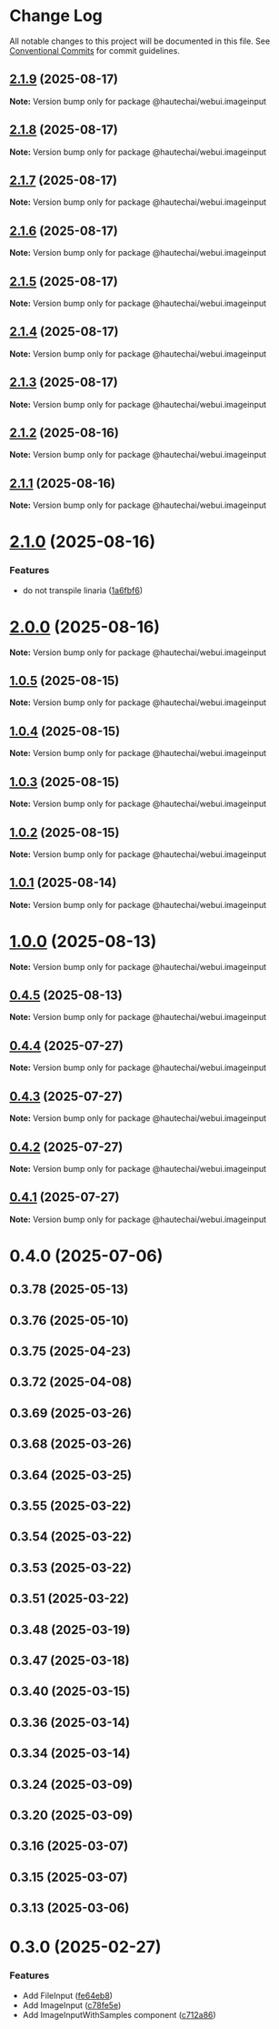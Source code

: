 # Change Log

All notable changes to this project will be documented in this file.
See [Conventional Commits](https://conventionalcommits.org) for commit guidelines.

## [2.1.9](https://github.com/HautechAI/webui/compare/@hautechai/webui.imageinput@2.1.8...@hautechai/webui.imageinput@2.1.9) (2025-08-17)

**Note:** Version bump only for package @hautechai/webui.imageinput

## [2.1.8](https://github.com/HautechAI/webui/compare/@hautechai/webui.imageinput@2.1.7...@hautechai/webui.imageinput@2.1.8) (2025-08-17)

**Note:** Version bump only for package @hautechai/webui.imageinput

## [2.1.7](https://github.com/HautechAI/webui/compare/@hautechai/webui.imageinput@2.1.6...@hautechai/webui.imageinput@2.1.7) (2025-08-17)

**Note:** Version bump only for package @hautechai/webui.imageinput

## [2.1.6](https://github.com/HautechAI/webui/compare/@hautechai/webui.imageinput@2.1.5...@hautechai/webui.imageinput@2.1.6) (2025-08-17)

**Note:** Version bump only for package @hautechai/webui.imageinput

## [2.1.5](https://github.com/HautechAI/webui/compare/@hautechai/webui.imageinput@2.1.4...@hautechai/webui.imageinput@2.1.5) (2025-08-17)

**Note:** Version bump only for package @hautechai/webui.imageinput

## [2.1.4](https://github.com/HautechAI/webui/compare/@hautechai/webui.imageinput@2.1.3...@hautechai/webui.imageinput@2.1.4) (2025-08-17)

**Note:** Version bump only for package @hautechai/webui.imageinput

## [2.1.3](https://github.com/HautechAI/webui/compare/@hautechai/webui.imageinput@2.1.2...@hautechai/webui.imageinput@2.1.3) (2025-08-17)

**Note:** Version bump only for package @hautechai/webui.imageinput

## [2.1.2](https://github.com/HautechAI/webui/compare/@hautechai/webui.imageinput@2.1.1...@hautechai/webui.imageinput@2.1.2) (2025-08-16)

**Note:** Version bump only for package @hautechai/webui.imageinput

## [2.1.1](https://github.com/HautechAI/webui/compare/@hautechai/webui.imageinput@2.1.0...@hautechai/webui.imageinput@2.1.1) (2025-08-16)

**Note:** Version bump only for package @hautechai/webui.imageinput

# [2.1.0](https://github.com/HautechAI/webui/compare/@hautechai/webui.imageinput@1.0.5...@hautechai/webui.imageinput@2.1.0) (2025-08-16)

### Features

- do not transpile linaria ([1a6fbf6](https://github.com/HautechAI/webui/commit/1a6fbf6353a0e5028040006b5045170cf83f1ba0))

# [2.0.0](https://github.com/HautechAI/webui/compare/@hautechai/webui.imageinput@1.0.5...@hautechai/webui.imageinput@2.0.0) (2025-08-16)

**Note:** Version bump only for package @hautechai/webui.imageinput

## [1.0.5](https://github.com/HautechAI/webui/compare/@hautechai/webui.imageinput@1.0.4...@hautechai/webui.imageinput@1.0.5) (2025-08-15)

**Note:** Version bump only for package @hautechai/webui.imageinput

## [1.0.4](https://github.com/HautechAI/webui/compare/@hautechai/webui.imageinput@1.0.3...@hautechai/webui.imageinput@1.0.4) (2025-08-15)

**Note:** Version bump only for package @hautechai/webui.imageinput

## [1.0.3](https://github.com/HautechAI/webui/compare/@hautechai/webui.imageinput@1.0.2...@hautechai/webui.imageinput@1.0.3) (2025-08-15)

**Note:** Version bump only for package @hautechai/webui.imageinput

## [1.0.2](https://github.com/HautechAI/webui/compare/@hautechai/webui.imageinput@1.0.1...@hautechai/webui.imageinput@1.0.2) (2025-08-15)

**Note:** Version bump only for package @hautechai/webui.imageinput

## [1.0.1](https://github.com/HautechAI/webui/compare/@hautechai/webui.imageinput@1.0.0...@hautechai/webui.imageinput@1.0.1) (2025-08-14)

**Note:** Version bump only for package @hautechai/webui.imageinput

# [1.0.0](https://github.com/HautechAI/webui/compare/@hautechai/webui.imageinput@0.4.5...@hautechai/webui.imageinput@1.0.0) (2025-08-13)

**Note:** Version bump only for package @hautechai/webui.imageinput

## [0.4.5](https://github.com/HautechAI/webui/compare/@hautechai/webui.imageinput@0.4.4...@hautechai/webui.imageinput@0.4.5) (2025-08-13)

**Note:** Version bump only for package @hautechai/webui.imageinput

## [0.4.4](https://github.com/HautechAI/webui/compare/@hautechai/webui.imageinput@0.4.3...@hautechai/webui.imageinput@0.4.4) (2025-07-27)

**Note:** Version bump only for package @hautechai/webui.imageinput

## [0.4.3](https://github.com/HautechAI/webui/compare/@hautechai/webui.imageinput@0.4.2...@hautechai/webui.imageinput@0.4.3) (2025-07-27)

**Note:** Version bump only for package @hautechai/webui.imageinput

## [0.4.2](https://github.com/HautechAI/webui/compare/@hautechai/webui.imageinput@0.4.1...@hautechai/webui.imageinput@0.4.2) (2025-07-27)

**Note:** Version bump only for package @hautechai/webui.imageinput

## [0.4.1](https://github.com/HautechAI/webui/compare/@hautechai/webui.imageinput@0.4.0...@hautechai/webui.imageinput@0.4.1) (2025-07-27)

**Note:** Version bump only for package @hautechai/webui.imageinput

# 0.4.0 (2025-07-06)

## 0.3.78 (2025-05-13)

## 0.3.76 (2025-05-10)

## 0.3.75 (2025-04-23)

## 0.3.72 (2025-04-08)

## 0.3.69 (2025-03-26)

## 0.3.68 (2025-03-26)

## 0.3.64 (2025-03-25)

## 0.3.55 (2025-03-22)

## 0.3.54 (2025-03-22)

## 0.3.53 (2025-03-22)

## 0.3.51 (2025-03-22)

## 0.3.48 (2025-03-19)

## 0.3.47 (2025-03-18)

## 0.3.40 (2025-03-15)

## 0.3.36 (2025-03-14)

## 0.3.34 (2025-03-14)

## 0.3.24 (2025-03-09)

## 0.3.20 (2025-03-09)

## 0.3.16 (2025-03-07)

## 0.3.15 (2025-03-07)

## 0.3.13 (2025-03-06)

# 0.3.0 (2025-02-27)

### Features

- Add FileInput ([fe64eb8](https://github.com/HautechAI/webui/commit/fe64eb8b167361fdf3b7eda2ebed135802ba74bf))
- Add ImageInput ([c78fe5e](https://github.com/HautechAI/webui/commit/c78fe5ef123fba53ed23b9374833a8a1a7281cdd))
- Add ImageInputWithSamples component ([c712a86](https://github.com/HautechAI/webui/commit/c712a868c8fbc51043a8047d5b8cdc3906935a81))
